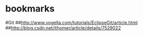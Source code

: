 bookmarks
=========
#Git
##http://www.vogella.com/tutorials/EclipseGit/article.html
##http://blog.csdn.net/ithomer/article/details/7529022
